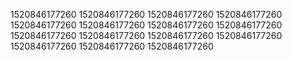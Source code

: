 1520846177260
1520846177260
1520846177260
1520846177260
1520846177260
1520846177260
1520846177260
1520846177260
1520846177260
1520846177260
1520846177260
1520846177260
1520846177260
1520846177260
1520846177260
